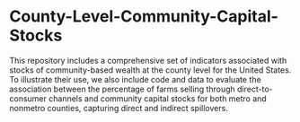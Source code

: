 # County-Level-Community-Capital-Stocks
This repository includes a comprehensive set of indicators associated with stocks of community-based wealth at the county level for the United States. To illustrate their use, we also include code and data to evaluate the association between the percentage of farms selling through direct-to-consumer channels and community capital stocks for both metro and nonmetro counties, capturing direct and indirect spillovers.
